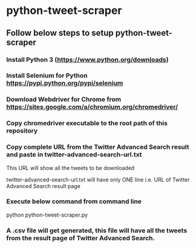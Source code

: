 # python-tweet-scraper


## Follow below steps to setup python-tweet-scraper


### Install Python 3 (https://www.python.org/downloads)

### Install Selenium for Python https://pypi.python.org/pypi/selenium


### Download Webdriver for Chrome from https://sites.google.com/a/chromium.org/chromedriver/

### Copy chromedriver executable to the root path of this repository


### Copy complete URL from the Twitter Advanced Search result and paste in twitter-advanced-search-url.txt

This URL will show all the tweets to be downloaded

twitter-advanced-search-url.txt will have only ONE line i.e. URL of Twitter Advanced Search result page


### Execute below command from command line
 
python python-tweet-scraper.py


### A .csv file will get generated, this file will have all the tweets from the result page of Twitter Advanced Search.